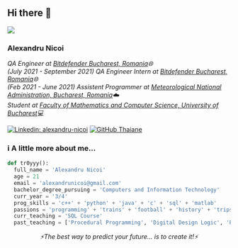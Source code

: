 <h2> Hi there 👋</h2>
<img src="https://i.imgur.com/2c4Loth.gif"></img>
<h3> Alexandru Nicoi </h3>
<p><em>QA Engineer at <a href="https://www.bitdefender.ro/">Bitdefender Bucharest, Romania</a>🌐</br>
(July 2021 - September 2021) QA Engineer Intern at <a href="https://www.bitdefender.ro/">Bitdefender Bucharest, Romania</a>🌐</br>
(Feb 2021 - June 2021) Assistent Programmer at <a href="http://www.meteoromania.ro/">Meteorological National Administration, Bucharest, Romania</a>☁️</br>
Student at <a href="https://fmi.unibuc.ro">Faculty of Mathematics and Computer Science, University of Bucharest</a>💻
</em></p>

[![Linkedin: alexandru-nicoi](https://img.shields.io/badge/-alexandru_nicoi-blue?style=flat-square&logo=Linkedin&logoColor=white&link=https://www.linkedin.com/in/alexandru-nicoi/)](https://www.linkedin.com/in/alexandru-nicoi/)
[![GitHub Thaiane](https://img.shields.io/github/followers/tr0yyy?label=follow&style=social)](https://github.com/tr0yyy)


### ℹ️ A little more about me...  

```python
def tr0yyy():
  full_name = 'Alexandru Nicoi'
  age = 21
  email = 'alexandrunicoi@gmail.com'
  bachelor_degree_pursuing = 'Computers and Information Technology'
  curr_year = '3/4'
  prog_skills = 'c++' + 'python' + 'java' + 'c' + 'sql' + 'matlab'
  passions = 'programming' + 'trains' + 'football' + 'history' + 'trips' 
  curr_teaching = 'SQL Course'
  past_teaching = ['Procedural Programming', 'Digital Design Logic', 'Programming Techniques']
```

<p align="center"><i>⚡The best way to predict your future... is to create it!⚡</i></p>


